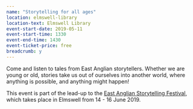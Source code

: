 ```yaml
---
name: "Storytelling for all ages"
location: elmswell-library
location-text: Elmswell Library
event-start-date: 2019-05-11
event-start-time: 1330
event-end-time: 1430
event-ticket-price: free
breadcrumb: y
---
```


Come and listen to tales from East Anglian storytellers. Whether we are young or old, stories take us out of ourselves into another world, where anything is possible, and anything might happen!

This event is part of the lead-up to the [East Anglian Storytelling Festival](http://eastanglianstorytellingfestival.co.uk/), which takes place in Elmswell from 14 - 16 June 2019.
